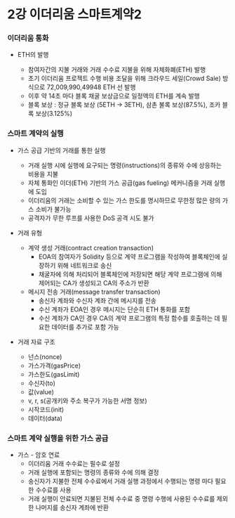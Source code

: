 # 2강 이더리움 스마트계약2

### 이더리움 통화

- ETH의 발행

  - 참여자간의 지불 거래와 거래 수수료 지불을 위해 자체화폐(ETH) 발행
  - 초기 이더리움 프로젝트 수행 비용 조달을 위해 크라우드 세일(Crowd Sale) 방식으로 72,009,990,49948 ETH 선 발행
  - 이후 약 14초 마다 블록 채굴 보상금으로 일정액의 ETH를 계속 발행
  - 블록 보상 : 정규 블록 보상 (5ETH → 3ETH), 삼촌 불록 보상(87.5%), 조카 블록 보상(3.125%)

  

### 스마트 계약의 실행

- 가스 공급 기반의 거래를 통한 실행
  - 거래 실행 시에 실행에 요구되는 명령(instructions)의 종류와 수에 상응하는 비용을 지불
  - 자체 통화인 이더(ETH) 기반의 가스 공급(gas fueling) 메커니즘을 거래 실행에 도입
  - 이더리움의 거래는 소비할 수 있는 가스 한도를 명시하므로 무한정 많은 량의 가스 소비가 불가능
  - 공격자가 무한 루프를 사용한 DoS 공격 시도 불가

- 거래 유형
  - 계약 생성 거래(contract creation transaction)
    - EOA의 참여자가 Solidity 등으로 계약 프로그램을 작성하여 블록체인에 실장하기 위해 네트워크로 송신
    - 채굴자에 의해 처리되어 블록체인에 저장되면 해당 계약 프로그램에 의해 제어되는 CA가 생성되고 CA의 주소가 반환
  - 메시지 전송 거래(message transfer transaction)
    - 송신자 계좌와 수신자 계좌 간에 메시지를 전송
    - 수신 계좌가 EOA인 경우 메시지는 단순히 ETH 통화를 포함
    - 수신 계좌가 CA인 경우 CA의 계약 프로그램의 특정 함수를 호출하는 데 필요한 데이터를 추가로 포함 가능
- 거래 자료 구조
  - 넌스(nonce)
  - 가스가격(gasPrice)
  - 가스한도(gasLimit)
  - 수신자(to)
  - 값(value)
  - v, r, s(공개키와 주소 복구가 가능한 서명 정보)
  - 시작코드(init)
  - 데이터(data)



### 스마트 계약 실행을 위한 가스 공급

- 가스 - 암호 연료
  - 이더리움 거래 수수료는 필수로 설정
  - 거래 실행에 포함되는 명령의 종류와 수에 의해 결정
  - 송신자가 지불한 전체 수수료에서 거래 실행 과정에서 수행되는 명령 마다 필요한 수수료를 사용
  - 거래 실행이 안료되면 지불된 전체 수수료 중 명령 수행에 사용된 수수료를 제외한 나머지를 송신자 계좌에 반환
